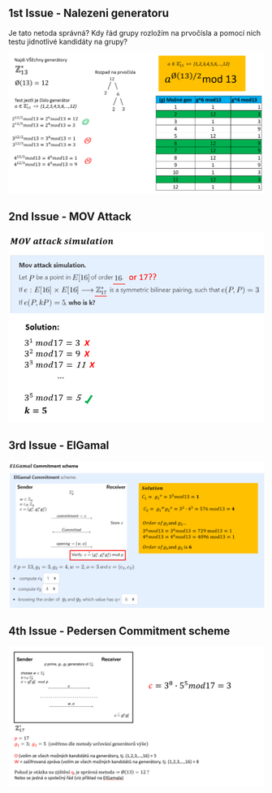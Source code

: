 ## 1st Issue - Nalezeni generatoru
Je tato netoda správná? Kdy řád grupy rozložím na prvočísla a pomocí nich testu jidnotlivé kandidáty na grupy?
<p float="left">
  <img src="/Folder/Generator proof.PNG" width="600" /> 
</p>

## 2nd Issue - MOV Attack
<p float="left">
  <img src="/Folder/MOV Attack.PNG" width="600" /> 
</p>

## 3rd Issue - ElGamal
<p float="left">
  <img src="/Folder/ELGamal commitment.PNG" width="700" /> 
</p>

## 4th Issue - Pedersen Commitment scheme
<p float="left">
  <img src="/Folder/Pedersen Commitment.PNG" width="700" /> 
</p>
